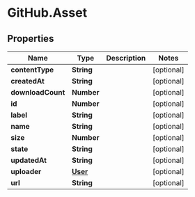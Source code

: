 # GitHub.Asset

## Properties

Name | Type | Description | Notes
------------ | ------------- | ------------- | -------------
**contentType** | **String** |  | [optional] 
**createdAt** | **String** |  | [optional] 
**downloadCount** | **Number** |  | [optional] 
**id** | **Number** |  | [optional] 
**label** | **String** |  | [optional] 
**name** | **String** |  | [optional] 
**size** | **Number** |  | [optional] 
**state** | **String** |  | [optional] 
**updatedAt** | **String** |  | [optional] 
**uploader** | [**User**](User.md) |  | [optional] 
**url** | **String** |  | [optional] 


